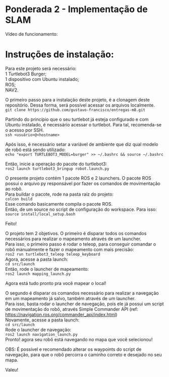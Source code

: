 # Ponderada 2 - Implementação de SLAM

Vídeo de funcionamento:


# Instruções de instalação:
Para este projeto será necessário: <br>
1 Turtlebot3 Burger; <br>
1 dispositivo com Ubuntu instalado;<br>
ROS;<br>
NAV2.<br>

O primeiro passo para a instalação deste projeto, é a clonagem deste repositório. Dessa forma, será possível acessar os arquivos localmente.<br>
`git clone https://github.com/gustavo-francisco/entregas-m8.git`

Partindo do princípio que o seu turtlebot já esteja configurado e com Ubuntu instalado, é necessário acessar o turtlebot. Para tal, recomenda-se o acesso por SSH.<br>
`ssh <usuário>@<hostname>`

Após isso, é necessário setar a variável de ambiente que diz qual modelo de robô está sendo utilizado:<br>
`echo "export TURTLEBOT3_MODEL=burger" >> ~/.bashrc && source ~/.bashrc`

Então, inicie a operação do pacote do turtlebot3:<br>
`ros2 launch turtlebot3_bringup robot.launch.py`

O presente projeto contém 1 pacote ROS e 2 launchers. O pacote ROS possui o arquivo py responsável por fazer os comandos de movimentação ao robô.<br>
Para buildar o pacote, rode na pasta raíz do projeto:<br>
`colcon build`<br>
Esse comando basicamente compila o pacote ROS.<br>
Então, de um source no script de configuração do workspace. Para isso:<br>
`source install/local_setup.bash`

Feito!

O projeto tem 2 objetivos. O primeiro é disparar todos os comandos necessários para realizar o mapeamento através de um launcher.<br>
Para isso, o primeiro passo é rodar o teleop, para conseguir comandar o robô manualmente e fazer o mapeamento com mais precisão:<br>
`ros2 run turtlebot3_teleop teleop_keyboard`<br>
Agora, acesse a pasta launch:<br>
`cd src/launch`<br>
Então, rode o launcher de mapeamento:<br>
`ros2 launch mapping_launch.py`<br>

Agora está tudo pronto pra você mapear o local!

O segundo é disparar os comandos necessário para realizar a navegação em um mapeamento já salvo, também através de um launcher.<br>
Para isso, basta rodar o launcher de navegação, pois ele já possui um script de movimentação do robô, através Simple Commander API (ref: https://navigation.ros.org/commander_api/index.html)<br>
Novamente, acesse a pasta launch:<br>
`cd src/launch`<br>
Rode o launcher de navegação:<br>
`ros2 launch navigation_launch.py`<br>
Pronto! agora seu robô está navegando no mapa que você selecionou!<br>

OBS: É possível e recomendado alterar os waypoints do script de navegação, para que o robô percorra o caminho correto e desejado no seu mapa.

Valeu!
